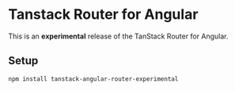 # Tanstack Router for Angular

This is an **experimental** release of the TanStack Router for Angular.

## Setup

```sh
npm install tanstack-angular-router-experimental
```

